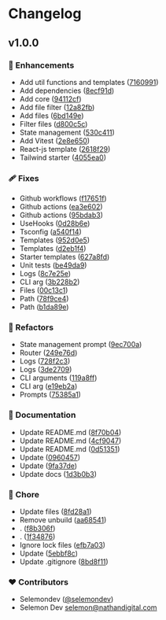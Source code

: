 # Changelog


## v1.0.0


### 🚀 Enhancements

- Add util functions and templates ([7160991](https://github.com/selemondev/create-react-next/commit/7160991))
- Add dependencies ([8ecf91d](https://github.com/selemondev/create-react-next/commit/8ecf91d))
- Add core ([94112cf](https://github.com/selemondev/create-react-next/commit/94112cf))
- Add file filter ([12a82fb](https://github.com/selemondev/create-react-next/commit/12a82fb))
- Add files ([6bd149e](https://github.com/selemondev/create-react-next/commit/6bd149e))
- Filter files ([d800c5c](https://github.com/selemondev/create-react-next/commit/d800c5c))
- State management ([530c411](https://github.com/selemondev/create-react-next/commit/530c411))
- Add Vitest ([2e8e650](https://github.com/selemondev/create-react-next/commit/2e8e650))
- React-js template ([2618f29](https://github.com/selemondev/create-react-next/commit/2618f29))
- Tailwind starter ([4055ea0](https://github.com/selemondev/create-react-next/commit/4055ea0))

### 🩹 Fixes

- Github workflows ([f17651f](https://github.com/selemondev/create-react-next/commit/f17651f))
- Github actions ([ea3e602](https://github.com/selemondev/create-react-next/commit/ea3e602))
- Github actions ([95bdab3](https://github.com/selemondev/create-react-next/commit/95bdab3))
- UseHooks ([0d28b6e](https://github.com/selemondev/create-react-next/commit/0d28b6e))
- Tsconfig ([a540f14](https://github.com/selemondev/create-react-next/commit/a540f14))
- Templates ([952d0e5](https://github.com/selemondev/create-react-next/commit/952d0e5))
- Templates ([d2eb1f4](https://github.com/selemondev/create-react-next/commit/d2eb1f4))
- Starter templates ([627a8fd](https://github.com/selemondev/create-react-next/commit/627a8fd))
- Unit tests ([be49da9](https://github.com/selemondev/create-react-next/commit/be49da9))
- Logs ([8c7e25e](https://github.com/selemondev/create-react-next/commit/8c7e25e))
- CLI arg ([3b228b2](https://github.com/selemondev/create-react-next/commit/3b228b2))
- Files ([00c13c1](https://github.com/selemondev/create-react-next/commit/00c13c1))
- Path ([78f9ce4](https://github.com/selemondev/create-react-next/commit/78f9ce4))
- Path ([b1da89e](https://github.com/selemondev/create-react-next/commit/b1da89e))

### 💅 Refactors

- State management prompt ([9ec700a](https://github.com/selemondev/create-react-next/commit/9ec700a))
- Router ([249e76d](https://github.com/selemondev/create-react-next/commit/249e76d))
- Logs ([728f2c3](https://github.com/selemondev/create-react-next/commit/728f2c3))
- Logs ([3de2709](https://github.com/selemondev/create-react-next/commit/3de2709))
- CLI arguments ([119a8ff](https://github.com/selemondev/create-react-next/commit/119a8ff))
- CLI arg ([e19eb2a](https://github.com/selemondev/create-react-next/commit/e19eb2a))
- Prompts ([75385a1](https://github.com/selemondev/create-react-next/commit/75385a1))

### 📖 Documentation

- Update README.md ([8f70b04](https://github.com/selemondev/create-react-next/commit/8f70b04))
- Update README.md ([4cf9047](https://github.com/selemondev/create-react-next/commit/4cf9047))
- Update README.md ([0d51351](https://github.com/selemondev/create-react-next/commit/0d51351))
- Update ([0960457](https://github.com/selemondev/create-react-next/commit/0960457))
- Update ([9fa37de](https://github.com/selemondev/create-react-next/commit/9fa37de))
- Update docs ([1d3b0b3](https://github.com/selemondev/create-react-next/commit/1d3b0b3))

### 🏡 Chore

- Update files ([8fd28a1](https://github.com/selemondev/create-react-next/commit/8fd28a1))
- Remove unbuild ([aa68541](https://github.com/selemondev/create-react-next/commit/aa68541))
- . ([f8b306f](https://github.com/selemondev/create-react-next/commit/f8b306f))
- . ([1f34876](https://github.com/selemondev/create-react-next/commit/1f34876))
- Ignore lock files ([efb7a03](https://github.com/selemondev/create-react-next/commit/efb7a03))
- Update ([5ebbf8c](https://github.com/selemondev/create-react-next/commit/5ebbf8c))
- Update .gitignore ([8bd8f11](https://github.com/selemondev/create-react-next/commit/8bd8f11))

### ❤️ Contributors

- Selemondev ([@selemondev](http://github.com/selemondev))
- Selemon Dev <selemon@nathandigital.com>

